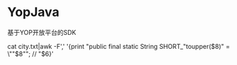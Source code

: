 # YopJava
基于YOP开放平台的SDK


cat city.txt|awk -F',' '{print "public final static String SHORT_"toupper($8)" = \""$8"\"; // "$6}'